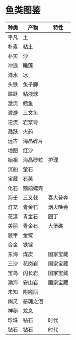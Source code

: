 # 鱼类图鉴

| 种类 | 产物     | 特性     |
|------|----------|----------|
| 平凡 | 土       |          |
| 朴素 | 粘土     |          |
| 朴实 | 沙       |          |
| 冲浪 | 睡莲     |          |
| 潜水 | 冰       |          |
| 头铁 | 兔子脚   |          |
| 跳跃 | 粘液球   |          |
| 激流 | 鳕鱼     |          |
| 激游 | 三文鱼   |          |
| 逆流 | 岩浆膏   |          |
| 溅跃 | 火药     |          |
| 远古 | 海晶碎片 |          |
| 地图 |  红沙 |          |
| 始祖 | 海晶砂粒     | 护理     |
| 沉船 | 萤石     |          |
| 宝藏 | 石英     |          |
| 化石 | 鹦鹉螺壳 |          |
| 海壬 | 三叉戟   | 喜大普奔 |
| 灯笼 | 青金石   | 烟火晚会 |
| 花漾 | 青金石   | 园丁     |
| 美丽 | 青金石   | 大堡礁   |
| 装甲 | 金锭     |          |
| 合金 | 铁锭     |          |
| 东海 | 煤炭     | 国家宝藏 |
| 三沙 | 花岗岩   | 国家宝藏 |
| 宝岛 | 闪长岩   | 国家宝藏 |
| 渤海 | 安山岩   | 国家宝藏 |
| 未知 | 附魔瓶   |          |
| 幽灵 | 恶魂之泪 |          |
| 神秘 | 龙息     |          |
| 珍珠 | 钻石     | 时代     |
| 钻石 | 钻石     | 时代     |
